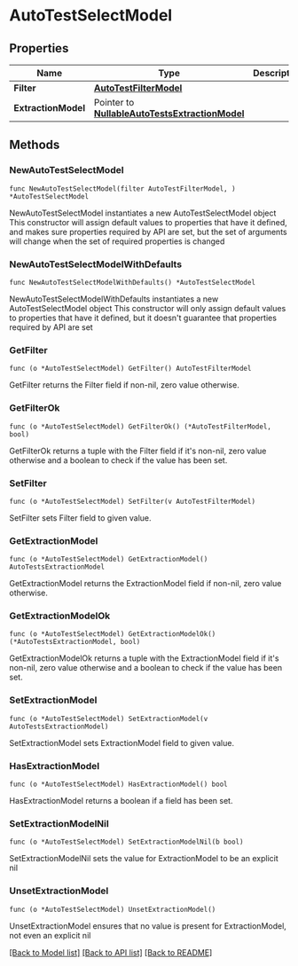 # AutoTestSelectModel

## Properties

Name | Type | Description | Notes
------------ | ------------- | ------------- | -------------
**Filter** | [**AutoTestFilterModel**](AutoTestFilterModel.md) |  | 
**ExtractionModel** | Pointer to [**NullableAutoTestsExtractionModel**](AutoTestsExtractionModel.md) |  | [optional] 

## Methods

### NewAutoTestSelectModel

`func NewAutoTestSelectModel(filter AutoTestFilterModel, ) *AutoTestSelectModel`

NewAutoTestSelectModel instantiates a new AutoTestSelectModel object
This constructor will assign default values to properties that have it defined,
and makes sure properties required by API are set, but the set of arguments
will change when the set of required properties is changed

### NewAutoTestSelectModelWithDefaults

`func NewAutoTestSelectModelWithDefaults() *AutoTestSelectModel`

NewAutoTestSelectModelWithDefaults instantiates a new AutoTestSelectModel object
This constructor will only assign default values to properties that have it defined,
but it doesn't guarantee that properties required by API are set

### GetFilter

`func (o *AutoTestSelectModel) GetFilter() AutoTestFilterModel`

GetFilter returns the Filter field if non-nil, zero value otherwise.

### GetFilterOk

`func (o *AutoTestSelectModel) GetFilterOk() (*AutoTestFilterModel, bool)`

GetFilterOk returns a tuple with the Filter field if it's non-nil, zero value otherwise
and a boolean to check if the value has been set.

### SetFilter

`func (o *AutoTestSelectModel) SetFilter(v AutoTestFilterModel)`

SetFilter sets Filter field to given value.


### GetExtractionModel

`func (o *AutoTestSelectModel) GetExtractionModel() AutoTestsExtractionModel`

GetExtractionModel returns the ExtractionModel field if non-nil, zero value otherwise.

### GetExtractionModelOk

`func (o *AutoTestSelectModel) GetExtractionModelOk() (*AutoTestsExtractionModel, bool)`

GetExtractionModelOk returns a tuple with the ExtractionModel field if it's non-nil, zero value otherwise
and a boolean to check if the value has been set.

### SetExtractionModel

`func (o *AutoTestSelectModel) SetExtractionModel(v AutoTestsExtractionModel)`

SetExtractionModel sets ExtractionModel field to given value.

### HasExtractionModel

`func (o *AutoTestSelectModel) HasExtractionModel() bool`

HasExtractionModel returns a boolean if a field has been set.

### SetExtractionModelNil

`func (o *AutoTestSelectModel) SetExtractionModelNil(b bool)`

 SetExtractionModelNil sets the value for ExtractionModel to be an explicit nil

### UnsetExtractionModel
`func (o *AutoTestSelectModel) UnsetExtractionModel()`

UnsetExtractionModel ensures that no value is present for ExtractionModel, not even an explicit nil

[[Back to Model list]](../README.md#documentation-for-models) [[Back to API list]](../README.md#documentation-for-api-endpoints) [[Back to README]](../README.md)


